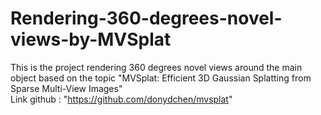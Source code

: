 # Rendering-360-degrees-novel-views-by-MVSplat

This is the project rendering  360 degrees novel views around the main object based on the topic <p1 style="strong">"MVSplat: Efficient 3D Gaussian Splatting from Sparse Multi-View Images"</p1>
</br>
Link github : "https://github.com/donydchen/mvsplat"
